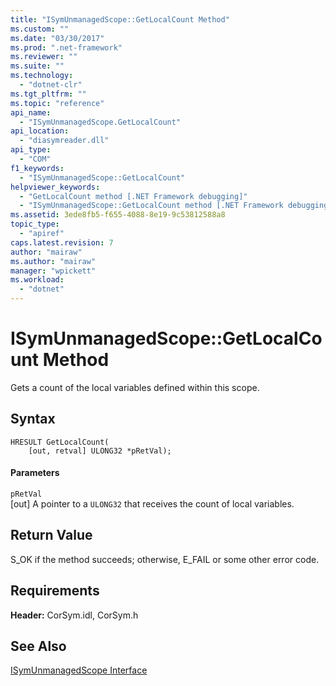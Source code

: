 ```yaml
---
title: "ISymUnmanagedScope::GetLocalCount Method"
ms.custom: ""
ms.date: "03/30/2017"
ms.prod: ".net-framework"
ms.reviewer: ""
ms.suite: ""
ms.technology: 
  - "dotnet-clr"
ms.tgt_pltfrm: ""
ms.topic: "reference"
api_name: 
  - "ISymUnmanagedScope.GetLocalCount"
api_location: 
  - "diasymreader.dll"
api_type: 
  - "COM"
f1_keywords: 
  - "ISymUnmanagedScope::GetLocalCount"
helpviewer_keywords: 
  - "GetLocalCount method [.NET Framework debugging]"
  - "ISymUnmanagedScope::GetLocalCount method [.NET Framework debugging]"
ms.assetid: 3ede8fb5-f655-4088-8e19-9c53812588a8
topic_type: 
  - "apiref"
caps.latest.revision: 7
author: "mairaw"
ms.author: "mairaw"
manager: "wpickett"
ms.workload: 
  - "dotnet"
---
```

# ISymUnmanagedScope::GetLocalCount Method
Gets a count of the local variables defined within this scope.  
  
## Syntax  
  
```  
HRESULT GetLocalCount(  
    [out, retval] ULONG32 *pRetVal);  
```  
  
#### Parameters  
 `pRetVal`  
 [out] A pointer to a `ULONG32` that receives the count of local variables.  
  
## Return Value  
 S_OK if the method succeeds; otherwise, E_FAIL or some other error code.  
  
## Requirements  
 **Header:** CorSym.idl, CorSym.h  
  
## See Also  
 [ISymUnmanagedScope Interface](../../../../docs/framework/unmanaged-api/diagnostics/isymunmanagedscope-interface.md)
